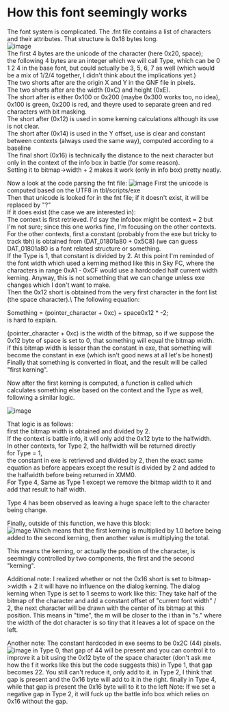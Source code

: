 # How this font seemingly works

The font system is complicated. 
The .fnt file contains a list of characters and their attributes. That structure is 0x18 bytes long.\
![image](https://user-images.githubusercontent.com/69110695/173181150-c4cbe3c0-29fa-4ea1-b933-d82b8e8d2fdc.png)\
The first 4 bytes are the unicode of the character (here 0x20, space); \
the following 4 bytes are an integer which we will call Type, which can be 0 1 2 4 in the base font, but could actually be 3, 5, 6, 7 as well (which would be a mix of 1/2/4 together, I didn't think about the implications yet.)\
The two shorts after are the origin X and Y in the GNF file in pixels. \
The two shorts after are the width (0xC) and height (0xE).\
The short after is either 0x100 or 0x200 (maybe 0x300 works too, no idea), 0x100 is green, 0x200 is red, and theyre used to separate green and red characters with bit masking.\
The short after (0x12) is used in some kerning calculations although its use is not clear.\
The short after (0x14) is used in the Y offset, use is clear and constant between contexts (always used the same way), computed according to a baseline\
The final short (0x16) is technically the distance to the next character but only in the context of the info box in battle (for some reason).\
Setting it to bitmap->width + 2 makes it work (only in info box) pretty neatly.

Now a look at the code parsing the fnt file:
![image](https://user-images.githubusercontent.com/69110695/173181046-cd594531-b197-4b6b-841b-034e143b56f2.png)
First the unicode is computed based on the UTF8 in tbl/scripts/exe\
Then that unicode is looked for in the fnt file; if it doesn't exist, it will be replaced by "?"\
If it does exist (the case we are interested in):\
The context is first retrieved. I'd say the infobox might be context = 2 but I'm not sure; since this one works fine, I'm focusing on the other contexts.\
For the other contexts, first a constant (probably from the exe but tricky to track tbh) is obtained from (DAT_01801a80 + 0x5C8) (we can guess DAT_01801a80 is a font related structure or something.\
If the Type is 1, that constant is divided by 2. At this point I'm reminded of the font width which used a kerning method like this in Sky FC, where the characters in range 0xA1 - 0xCF would use a hardcoded half current width kerning. Anyway, this is not something that we can change unless exe changes which I don't want to make.\
Then the 0x12 short is obtained from the very first character in the font list (the space character).\ 
The following equation:


Something = (pointer_character + 0xc) + space0x12 * -2;\
is hard to explain.

(pointer_character + 0xc) is the width of the bitmap, so if we suppose the 0x12 byte of space is set to 0, that something will equal the bitmap width.\
if this bitmap width is lesser than the constant in exe, that something will become the constant in exe (which isn't good news at all let's be honest)\
Finally that something is converted in float, and the result will be called "first kerning".

Now after the first kerning is computed, a function is called which calculates something else based on the context and the Type as well, following a similar logic.

![image](https://user-images.githubusercontent.com/69110695/173181645-eac917e3-145e-4a3f-aaa9-191bdaff1844.png)

That logic is as follows: \
first the bitmap width is obtained and divided by 2.\
If the context is battle info, it will only add the 0x12 byte to the halfwidth.\
In other contexts, for Type 2, the halfwidth will be returned directly\
for Type = 1,\
the constant in exe is retrieved and divided by 2, then the exact same equation as before appears except the result is divided by 2 and added to the halfwidth before being returned in XMM0.\
For Type 4, Same as Type 1 except we remove the bitmap width to it and add that result to half width. 

Type 4 has been observed as leaving a huge space left to the character being change.

Finally, outside of this function, we have this block: \
![image](https://user-images.githubusercontent.com/69110695/173181958-c81ac857-8474-446d-b45f-39b4cba48db3.png)
Which means that the first kerning is multiplied by 1.0 before being added to the second kerning, then another value is multiplying the total.

This means the kerning, or actually the position of the character, is seemingly controlled by two components, the first and the second "kerning".


Additional note: I realized whether or not the 0x16 short is set to bitmap->width + 2 it will have no influence on the dialog kerning.
The dialog kerning when Type is set to 1 seems to work like this: They take half of the bitmap of the character and add a constant offset of "current font width" / 2, the next character will be drawn with the center of its bitmap at this position. This means in "time", the m will be closer to the i than in "s." where the width of the dot character is so tiny that it leaves a lot of space on the left.

Another note:
The constant hardcoded in exe seems to be 0x2C (44) pixels.
![image](https://user-images.githubusercontent.com/69110695/173191788-6d100277-b882-4a28-912a-1124e36c4a33.png)
in Type 0, that gap of 44 will be present and you can control it to improve it a bit using the 0x12 byte of the space character (don't ask me how the f it works like this but the code suggests this)
in Type 1, that gap becomes 22. You still can't reduce it, only add to it.
in Type 2, I think that gap is present and the 0x16 byte will add to it in the right.
finally in Type 4, while that gap is present the 0x16 byte will to it to the left
Note: If we set a negative gap in Type 2, it will fuck up the battle info box which relies on 0x16 without the gap.


